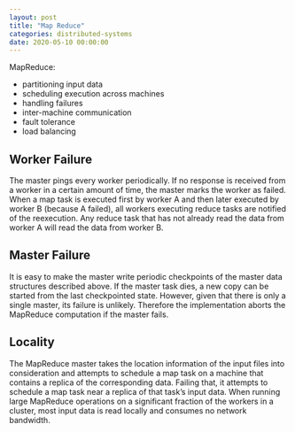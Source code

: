 ```yaml
---
layout: post
title: "Map Reduce"
categories: distributed-systems
date: 2020-05-10 00:00:00
---
```


MapReduce:

- partitioning input data
- scheduling execution across machines
- handling failures
- inter-machine communication
- fault tolerance
- load balancing

## Worker Failure

The master pings every worker periodically. If no response is received from a worker in a certain amount of time, the master marks the worker as failed. When a map task is executed first by worker A and then later executed by worker B (because A failed), all  workers executing reduce tasks are notified of the reexecution. Any reduce task that has not already read the data from worker A will read the data from worker B.

## Master Failure

It is easy to make the master write periodic checkpoints of the master data structures described above. If the master task dies, a new copy can be started from the last checkpointed state. However, given that there is only a single master, its failure is unlikely. Therefore the implementation aborts the MapReduce computation if the master fails.

## Locality

The MapReduce master takes the location information of the input files into consideration and attempts to schedule a map task on a machine that contains a replica of the corresponding data. Failing that, it attempts to schedule a map task near a replica of that task’s input data. When running large MapReduce operations on a significant fraction of the workers in a cluster, most input data is read locally and consumes no network bandwidth.

